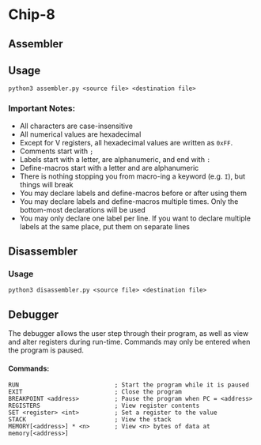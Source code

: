 # Chip-8

## Assembler
## Usage
```
python3 assembler.py <source file> <destination file>
```
### Important Notes:
* All characters are case-insensitive
* All numerical values are hexadecimal
* Except for V registers, all hexadecimal values are written as `0xFF`.
* Comments start with `;`
* Labels start with a letter, are alphanumeric, and end with `:`
* Define-macros start with a letter and are alphanumeric
* There is nothing stopping you from macro-ing a keyword (e.g. `I`), but things will break
* You may declare labels and define-macros before or after using them
* You may declare labels and define-macros multiple times. Only the bottom-most declarations will be used
* You may only declare one label per line. If you want to declare multiple labels at the same place, put them on separate lines
## Disassembler

### Usage
```
python3 disassembler.py <source file> <destination file>
```

## Debugger
The debugger allows the user step through their program, as well as view and
alter registers during run-time. Commands may only be entered when the program
is paused.

#### Commands:
    RUN                           ; Start the program while it is paused
    EXIT                          ; Close the program
    BREAKPOINT <address>          ; Pause the program when PC = <address>
    REGISTERS                     ; View register contents
    SET <register> <int>          ; Set a register to the value
    STACK                         ; View the stack
    MEMORY[<address>] * <n>       ; View <n> bytes of data at memory[<address>]

